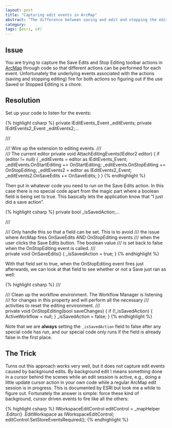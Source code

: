 ```yaml
---
layout: post
title: "Capturing edit events in ArcMap"
abstract: "The difference between saving and edit and stopping the edit process is not immediately clear in ArcMap"
category: 
tags: [esri, c#]
---
```

## Issue

You are trying to capture the Save Edits and Stop Editing toolbar actions in [ArcMap](http://www.esri.com/arcgis) through code so that different actions can be performed for each event. Unfortunately the underlying events associated with the actions (saving and stopping editing) fire for both actions so figuring out if the use Saved or Stopped Editing is a chore.

## Resolution

Set up your code to listen for the events:

{% highlight csharp %}
private IEditEvents_Event _editEvents;
private IEditEvents2_Event _editEvents2;...

/// <summary>
/// Wire up the extension to editing events.
/// </summary>
/// <param name="editor">The current editor</param>
private void AttachEditingEvents(IEditor2 editor)
{
 if (editor != null)
 {
 _editEvents = editor as IEditEvents_Event;
 _editEvents.OnStartEditing += OnStartEditing;
 _editEvents.OnStopEditing += OnStopEditing;
 _editEvents2 = editor as IEditEvents2_Event;
 _editEvents2.OnSaveEdits += OnSaveEdits;
 }
}
{% endhighlight %}

Then put in whatever code you need to run on the Save Edits action. In this case there is no special code apart from the magic part where a boolean field is being set to true. This basically lets the application know that “I just did a save action”.

{% highlight csharp %}
private bool _isSavedAction;...

/// <summary>
/// Only handle this so that a field can be set. This is to avoid
/// the issue where ArcMap fires OnSaveEdits AND OnStopEditing events
/// when the user clicks the Save Edits button. The boolean value
/// is set back to false when the OnStopEditing event is called.
/// </summary>
private void OnSaveEdits()
{
 _isSavedAction = true;
}
{% endhighlight %}

With that field set to true, when the OnStopEditing event fires just afterwards, we can look at that field to see whether or not a Save just ran as well:

{% highlight csharp %}
/// <summary>
/// Clean up the workflow environment. The Workflow Manager is listening
/// for changes in this property and will perform all the necessary
/// activities to reset the editing environment.
/// </summary>
private void OnStopEditing(bool saveChanges)
{
 if (!_isSavedAction)
 {
 ActiveWorkflow = null;
 }
 _isSavedAction = false;
}
{% endhighlight %}

Note that we are __always__ setting the `_isSavedAction` field to false after any special code has run, and our special code only runs if the field is already false in the first place.

## The Trick

Turns out this approach works very well, but it does not capture edit events caused by background edits. By background edit I means something done in a cursor behind the scenes while an edit session is active, e.g., doing a little update cursor action in your own code while a regular ArcMap edit session is in progress. This is documented by ESRI but took me a while to figure out. Fortunately the answer is simple: force these kind of background, cursor driven events to fire like all the others:

{% highlight csharp %}
IWorkspaceEditControl editControl = _mapHelper
 .Editor()
 .EditWorkspace as IWorkspaceEditControl;
editControl.SetStoreEventsRequired();
{% endhighlight %}